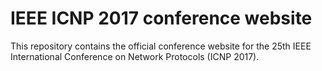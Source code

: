 # IEEE ICNP 2017 conference website

This repository contains the official conference website for the 25th IEEE International Conference on Network Protocols (ICNP 2017).
